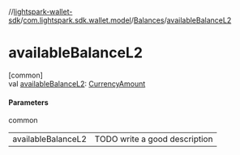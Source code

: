 //[lightspark-wallet-sdk](../../../index.md)/[com.lightspark.sdk.wallet.model](../index.md)/[Balances](index.md)/[availableBalanceL2](available-balance-l2.md)

# availableBalanceL2

[common]\
val [availableBalanceL2](available-balance-l2.md): [CurrencyAmount](../-currency-amount/index.md)

#### Parameters

common

| | |
|---|---|
| availableBalanceL2 | TODO write a good description |
